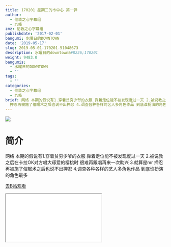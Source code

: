```yaml
---
title: 170201 星期三的市中心 第一弹
author:
  - 伦敦之心字幕组
  - 九條
zmz: 伦敦之心字幕组
publishdate: '2017-02-01'
bangumi: 水曜日的DOWNTOWN
date: '2019-05-17'
slug: 2019-05-01-170201-51048673
description: 水曜日的downtown&#8226;170201
weight: 9483.0
bangumis:
  - 水曜日的DOWNTOWN
  - ''
tags:
  - ''
categories:
  - 伦敦之心字幕组
  - 九條
brief: 网络 本期的假说有1.穿着贫穷少爷的衣服 靠着走位能不被发现度过一天 2.被说教之后在卡拉OK对方唱大琢爱的樱桃时 很难再跟唱再来一次助兴 3.就算是mr
  押忍再被施了催眠术之后也说不出押忍 4.调查各种各样的艺人多角色作品 到底谁扮演的角色最多
---
```

![](https://raw.githubusercontent.com/tcgriffith/owaraisite/master/static/tmpimg/ffc9f08bdd123814faa20a56d7e9413974378f9f.jpg.480.jpg)
# 简介  
网络
本期的假说有1.穿着贫穷少爷的衣服 靠着走位能不被发现度过一天 2.被说教之后在卡拉OK对方唱大琢爱的樱桃时 很难再跟唱再来一次助兴 3.就算是mr 押忍再被施了催眠术之后也说不出押忍 4.调查各种各样的艺人多角色作品 到底谁扮演的角色最多  

[去B站观看](https://www.bilibili.com/video/av51048673/)
<div class ="resp-container"><iframe class="testiframe" src="//player.bilibili.com/player.html?aid=51048673"", scrolling="no", allowfullscreen="true" > </iframe></div> 
